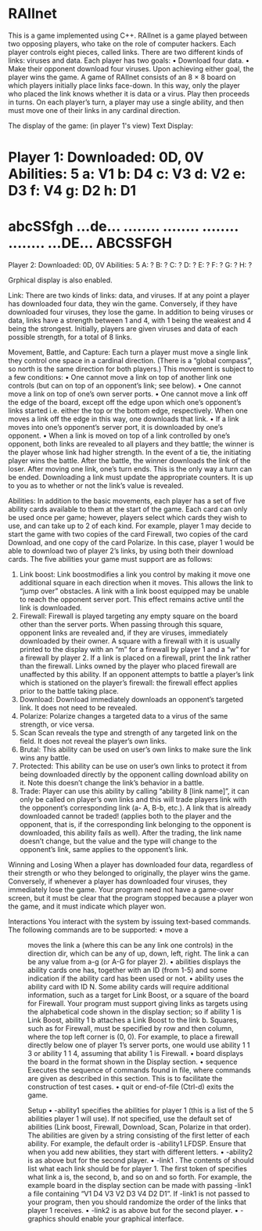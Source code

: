 # RAIInet

This is a game implemented using C++. 
RAIInet is a game played between two opposing players, who take on the role of computer hackers. 
Each player controls eight pieces, called links. There are two different kinds of links: viruses and data. Each player has two goals:
• Download four data.
• Make their opponent download four viruses.
Upon achieving either goal, the player wins the game.
A game of RAIInet consists of an 8 × 8 board on which players initially place links face-down. In this way, only the player
who placed the link knows whether it is data or a virus.
Play then proceeds in turns. On each player’s turn, a player may use a single ability, and then must move one of their links
in any cardinal direction.

The display of the game: (in player 1's view)
Text Display:

Player 1:
Downloaded: 0D, 0V
Abilities: 5
a: V1 b: D4 c: V3 d: V2
e: D3 f: V4 g: D2 h: D1
========
abcSSfgh
...de...
........
........
........
........
...DE...
ABCSSFGH
========
Player 2:
Downloaded: 0D, 0V
Abilities: 5
A: ? B: ? C: ? D: ?
E: ? F: ? G: ? H: ?

Grphical display is also enabled.

Link:
There are two kinds of links: data, and viruses. If at any point a player has downloaded four data, they win the game.
Conversely, if they have downloaded four viruses, they lose the game. In addition to being viruses or data, links have a
strength between 1 and 4, with 1 being the weakest and 4 being the strongest. Initially, players are given viruses and data of
each possible strength, for a total of 8 links.

Movement, Battle, and Capture:
Each turn a player must move a single link they control one space in a cardinal direction. (There is a “global compass”, so
north is the same direction for both players.) This movement is subject to a few conditions:
• One cannot move a link on top of another link one controls (but can on top of an opponent’s link; see below).
• One cannot move a link on top of one’s own server ports.
• One cannot move a link off the edge of the board, except off the edge upon which one’s opponent’s links started i.e.
either the top or the bottom edge, respectively. When one moves a link off the edge in this way, one downloads that
link.
• If a link moves into one’s opponent’s server port, it is downloaded by one’s opponent.
• When a link is moved on top of a link controlled by one’s opponent, both links are revealed to all players and they battle;
the winner is the player whose link had higher strength. In the event of a tie, the initiating player wins the battle. After
the battle, the winner downloads the link of the loser.
After moving one link, one’s turn ends. This is the only way a turn can be ended. Downloading a link must update the
appropriate counters. It is up to you as to whether or not the link’s value is revealed.

Abilities:
    In addition to the basic movements, each player has a set of five ability cards available to them at the start of the game. Each
card can only be used once per game; however, players select which cards they wish to use, and can take up to 2 of each kind.
For example, player 1 may decide to start the game with two copies of the card Firewall, two copies of the card Download,
and one copy of the card Polarize. In this case, player 1 would be able to download two of player 2’s links, by using both their
download cards. The five abilities your game must support are as follows:
1. Link boost:
    Link boostmodifies a link you control by making it move one additional square in each direction when it moves. This allows
the link to “jump over” obstacles. A link with a link boost equipped may be unable to reach the opponent server port.
This effect remains active until the link is downloaded.
2. Firewall:
    Firewall is played targeting any empty square on the board other than the server ports. When passing through this square,
opponent links are revealed and, if they are viruses, immediately downloaded by their owner. A square with a firewall
with it is usually printed to the display with an “m” for a firewall by player 1 and a “w” for a firewall by player 2. If
a link is placed on a firewall, print the link rather than the firewall. Links owned by the player who placed firewall are
unaffected by this ability. If an opponent attempts to battle a player’s link which is stationed on the player’s firewall:
the firewall effect applies prior to the battle taking place.
3. Download:
    Download immediately downloads an opponent’s targeted link. It does not need to be revealed.
4. Polarize:
    Polarize changes a targeted data to a virus of the same strength, or vice versa.
5. Scan
    Scan reveals the type and strength of any targeted link on the field. It does not reveal the player’s own links.
6. Brutal:
    This ability can be used on user’s own links to make sure the link wins any battle.
7. Protected:
    This ability can be use on user’s own links to protect it from being downloaded
directly by the opponent calling download ability on it. Note this doesn’t change the link’s
behavior in a battle.
8. Trade:
    Player can use this ability by calling “ability 8 [link name]”, it can only be called on
player’s own links and this will trade players link with the opponent’s corresponding link (a-
A, B-b, etc.). A link that is already downloaded cannot be traded! (applies both to the player
and the opponent, that is, if the corresponding link belonging to the opponent is
downloaded, this ability fails as well). After the trading, the link name doesn’t change, but
the value and the type will change to the opponent’s link, same applies to the opponent’s
link.

Winning and Losing
When a player has downloaded four data, regardless of their strength or who they belonged to originally, the player wins the
game. Conversely, if whenever a player has downloaded four viruses, they immediately lose the game. Your program need not
have a game-over screen, but it must be clear that the program stopped because a player won the game, and it must indicate
which player won.

Interactions
You interact with the system by issuing text-based commands. The following commands are to be supported:
• move a <dir> moves the link a (where this can be any link one controls) in the direction dir, which can be any of
up, down, left, right. The link a can be any value from a-g (or A-G for player 2).
• abilities displays the ability cards one has, together with an ID (from 1-5) and some indication if the ability card
has been used or not.
• ability <N> uses the ability card with ID N. Some ability cards will require additional information, such as a target
for Link Boost, or a square of the board for Firewall. Your program must support giving links as targets using the
alphabetical code shown in the display section; so if ability 1 is Link Boost, ability 1 b attaches a Link
Boost to the link b. Squares, such as for Firewall, must be specified by row and then column, where the top left corner
is (0, 0). For example, to place a firewall directly below one of player 1’s server ports, one would use ability 1 1
3 or ability 1 1 4, assuming that ability 1 is Firewall.
• board displays the board in the format shown in the Display section.
• sequence <file> Executes the sequence of commands found in file, where commands are given as described in
this section. This is to facilitate the construction of test cases.
• quit or end-of-file (Ctrl-d) exits the game.

Setup
• -ability1 <order> specifies the abilities for player 1 (this is a list of the 5 abilities player 1 will use). If not
specified, use the default set of abilities (Link boost, Firewall, Download, Scan, Polarize in that order). The abilities are
given by a string consisting of the first letter of each ability. For example, the default order is -ability1 LFDSP.
Ensure that when you add new abilities, they start with different letters.
• -ability2 <order> is as above but for the second player.
• -link1 <placement-file>. The contents of <placement-file> should list what each link should be for
player 1. The first token of <placement-file> specifies what link a is, the second, b, and so on and so forth. For
example, the example board in the display section can be made with passing -link1 a file containing “V1 D4 V3
V2 D3 V4 D2 D1”.
If -link1 is not passed to your program, then you should randomize the order of the links that player 1 receives.
• -link2 <order> is as above but for the second player.
• -graphics should enable your graphical interface.






